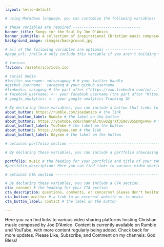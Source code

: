 ```yaml
---
layout: hello-default

# using Markdown language, you can customize the following variables!

# these variables are required -------------------------------
banner_title: Songs for the Soul by Joe D'Amico
banner_subtitle: A collection of inspirational Christian music composed by Joe D'Amico.
background_image: /images/background.jpg

# all of the following variables are optional -----------------
#page_url: /hello # only include this variable if you aren't building the page to your primary domain 

# favicon
favicon: /assets/ico/icon.ico

# social media
#twitter_username: notsaragong # # your twitter handle
#github_username:  saragong # your github username
#linkedin: saragong # the part after ("https://www.linkedin.com/in/...")
# facebook_username: <-- your facebook username (the part after "https://www.facebook.com/...")
# google_analytics: <-- your google analytics Tracking ID

# By declaring these variables, you can include a button that links to an external website or to media.
about_button: https://rumble.com/joedamico # the link
about_button_label: Rumble # the label on the button
about_button2: https://youtube.com/channel/UCwOZgrXfJi9ovBS5DNgx4vw # the link
about_button2_label: YouTube # the label on the button
about_button3: https://odysee.com # the link
about_button3_label: Odysee # the label on the button

# optional portfolio section ------------------------------------------

# By declaring these variables, you can include a portfolio showcasing your work and organize your portfolio's items into a custom layout, all without adding any CSS. In addition, you must 1) create an HTML file in the_includes folder for each project with the text you'd like to display, and 2) create a YAML file in the _data folder describing the order in which each project should be shown and categorized. See `/includes/example.html` and `/_data/work.yml` for examples.

portfolio: music # the heading for your portfolio and title of your YAML file
#portfolio_description: Here you can find links to various video sharing platforms hosting Christian music composed by Joe D’Amico.

# optional CTA section --------------------------------------------------

# By declaring these variables, you can include a CTA section.
cta: connect # the heading for your CTA section
cta_description: questions, comments, or concerns? please don't hesitate to reach out. # a description to be desplayed below the heading and above the content
cta_button: mailto: # a link to an external website or to media
cta_button_label: contact # the label on the button

---			
```

[//]: # (write a bit about yourself here)
Here you can find links to various video sharing platforms hosting Christian music composed by Joe D'Amico.  Content is currently available on Rumble and YouTube, with more content regularly being added.  Check back for more updates.  Please Like, Subscribe, and Comment on my channels.  God Bless!
